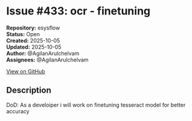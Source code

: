 # Issue #433: ocr - finetuning

**Repository:** esysflow  
**Status:** Open  
**Created:** 2025-10-05  
**Updated:** 2025-10-05  
**Author:** @AgilanArulchelvam  
**Assignees:** @AgilanArulchelvam  

[View on GitHub](https://github.com/Simtestlab/esysflow/issues/433)

## Description

DoD:
As a develoiper i will work on finetuning tesseract model for better accuracy